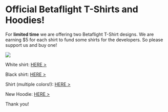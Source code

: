 # Official Betaflight T-Shirts and Hoodies!

For **limited time** we are offering two Betaflight T-Shirt designs. 
We are earning $5 for each shirt to fund some shirts for the developers. So please support us and buy one!

![](http://wd-design.de/bf/shirts_new.jpg)

White shirt: [HERE >](https://teespring.com/de/betaflight-t-shirt#pid=374&cid=100044&sid=front)

Black shirt: [HERE >](https://teespring.com/de/betaflight-t-shirt_copy_1#pid=374&cid=100046&sid=front)

Shirt (multiple colors!): [HERE >](https://teespring.com/de/betaflight-shirt#pid=389&cid=100022&sid=front)

New Hoodie: [HERE >](https://teespring.com/de/betaflight-hoodie#pid=377&cid=100063&sid=front)


Thank you!
